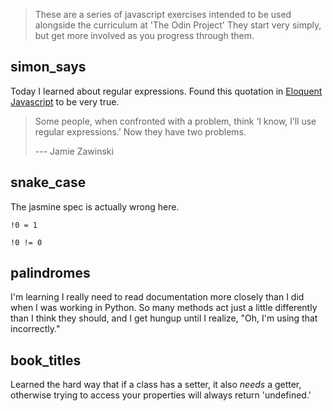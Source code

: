 > These are a series of javascript exercises intended to be used alongside the curriculum at 'The Odin Project'  They start very simply, but get more involved as you progress through them.

## simon_says
Today I learned about regular expressions. Found this quotation in [Eloquent Javascript](https://eloquentjavascript.net/09_regexp.html) to be very true.
>Some people, when confronted with a problem, think ‘I know, I’ll use regular expressions.’ Now they have two problems.
>
> --- Jamie Zawinski

## snake_case
The jasmine spec is actually wrong here.

`!0 = 1`

`!0 != 0`

## palindromes
I'm learning I really need to read documentation more closely than I did when I was working in Python. So many methods act just a little differently than I think they should, and I get hungup until I realize, "Oh, I'm using that incorrectly."

## book_titles
Learned the hard way that if a class has a setter, it also *needs* a getter, otherwise trying to access your properties will always return 'undefined.'
